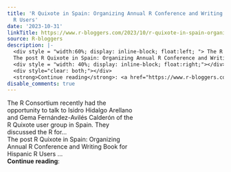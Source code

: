 ```yaml
---
title: 'R Quixote in Spain: Organizing Annual R Conference and Writing Book for Hispanic
  R Users'
date: '2023-10-31'
linkTitle: https://www.r-bloggers.com/2023/10/r-quixote-in-spain-organizing-annual-r-conference-and-writing-book-for-hispanic-r-users/
source: R-bloggers
description: |-
  <div style = "width:60%; display: inline-block; float:left; "> The R Consortium recently had the opportunity to talk to Isidro Hidalgo Arellano and Gema Fernández-Avilés Calderón of the R Quixote user group in Spain. They discussed the R for...<br />
  The post R Quixote in Spain: Organizing Annual R Conference and Writing Book for Hispanic R Users ...</div>
  <div style = "width: 40%; display: inline-block; float:right;"></div>
  <div style="clear: both;"></div>
  <strong>Continue reading</strong>: <a href="https://www.r-bloggers.com/2023/10/r-quixote-in-spain-organizing-annual-r-conference-and-writing- ...
disable_comments: true
---
```

<div style = "width:60%; display: inline-block; float:left; "> The R Consortium recently had the opportunity to talk to Isidro Hidalgo Arellano and Gema Fernández-Avilés Calderón of the R Quixote user group in Spain. They discussed the R for...<br />
The post R Quixote in Spain: Organizing Annual R Conference and Writing Book for Hispanic R Users ...</div>
<div style = "width: 40%; display: inline-block; float:right;"></div>
<div style="clear: both;"></div>
<strong>Continue reading</strong>: <a href="https://www.r-bloggers.com/2023/10/r-quixote-in-spain-organizing-annual-r-conference-and-writing- ...